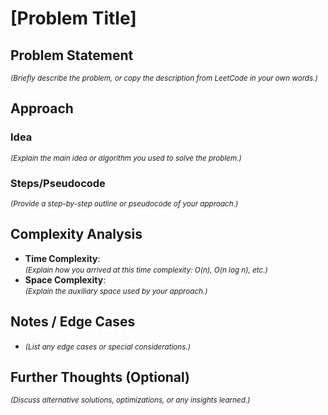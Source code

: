 # [Problem Title]

## Problem Statement
<small>*(Briefly describe the problem, or copy the description from LeetCode in your own words.)*</small>

## Approach
### Idea
<small>*(Explain the main idea or algorithm you used to solve the problem.)*</small>

### Steps/Pseudocode
<small>*(Provide a step-by-step outline or pseudocode of your approach.)*</small>

## Complexity Analysis
- **Time Complexity**:  
  <small>*(Explain how you arrived at this time complexity: O(n), O(n log n), etc.)*</small>
- **Space Complexity**:  
  <small>*(Explain the auxiliary space used by your approach.)*</small>

## Notes / Edge Cases
- <small>*(List any edge cases or special considerations.)*</small>

## Further Thoughts (Optional)
<small>*(Discuss alternative solutions, optimizations, or any insights learned.)*</small>
